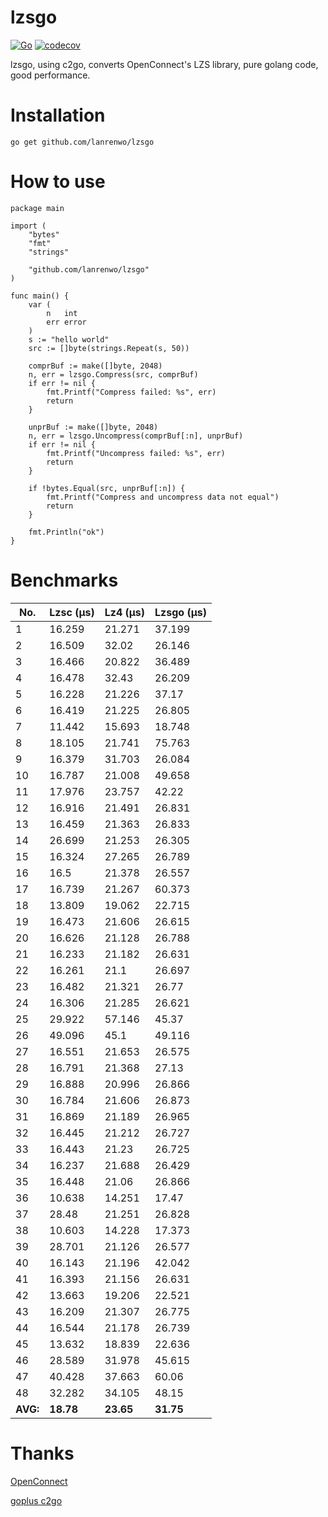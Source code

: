 # lzsgo
[![Go](https://github.com/lanrenwo/lzsgo/workflows/Go/badge.svg)](https://github.com/lanrenwo/lzsgo/actions)
[![codecov](https://codecov.io/gh/lanrenwo/lzsgo/branch/main/graph/badge.svg)](https://codecov.io/gh/lanrenwo/lzsgo)

lzsgo, using c2go, converts OpenConnect's LZS library, pure golang code, good performance.

# Installation
```
go get github.com/lanrenwo/lzsgo
```
# How to use
```
package main

import (
	"bytes"
	"fmt"
	"strings"

	"github.com/lanrenwo/lzsgo"
)

func main() {
	var (
		n   int
		err error
	)
	s := "hello world"
	src := []byte(strings.Repeat(s, 50))

	comprBuf := make([]byte, 2048)
	n, err = lzsgo.Compress(src, comprBuf)
	if err != nil {
		fmt.Printf("Compress failed: %s", err)
		return
	}

	unprBuf := make([]byte, 2048)
	n, err = lzsgo.Uncompress(comprBuf[:n], unprBuf)
	if err != nil {
		fmt.Printf("Uncompress failed: %s", err)
		return
	}

	if !bytes.Equal(src, unprBuf[:n]) {
		fmt.Printf("Compress and uncompress data not equal")
		return
	}

	fmt.Println("ok")
}
```

# Benchmarks
| **No.** | **Lzsc (µs)** | **Lz4 (µs)** | **Lzsgo (µs)** |
|---------|---------------|--------------|----------------|
| 1       | 16.259        | 21.271       | 37.199         |
| 2       | 16.509        | 32.02        | 26.146         |
| 3       | 16.466        | 20.822       | 36.489         |
| 4       | 16.478        | 32.43        | 26.209         |
| 5       | 16.228        | 21.226       | 37.17          |
| 6       | 16.419        | 21.225       | 26.805         |
| 7       | 11.442        | 15.693       | 18.748         |
| 8       | 18.105        | 21.741       | 75.763         |
| 9       | 16.379        | 31.703       | 26.084         |
| 10      | 16.787        | 21.008       | 49.658         |
| 11      | 17.976        | 23.757       | 42.22          |
| 12      | 16.916        | 21.491       | 26.831         |
| 13      | 16.459        | 21.363       | 26.833         |
| 14      | 26.699        | 21.253       | 26.305         |
| 15      | 16.324        | 27.265       | 26.789         |
| 16      | 16.5          | 21.378       | 26.557         |
| 17      | 16.739        | 21.267       | 60.373         |
| 18      | 13.809        | 19.062       | 22.715         |
| 19      | 16.473        | 21.606       | 26.615         |
| 20      | 16.626        | 21.128       | 26.788         |
| 21      | 16.233        | 21.182       | 26.631         |
| 22      | 16.261        | 21.1         | 26.697         |
| 23      | 16.482        | 21.321       | 26.77          |
| 24      | 16.306        | 21.285       | 26.621         |
| 25      | 29.922        | 57.146       | 45.37          |
| 26      | 49.096        | 45.1         | 49.116         |
| 27      | 16.551        | 21.653       | 26.575         |
| 28      | 16.791        | 21.368       | 27.13          |
| 29      | 16.888        | 20.996       | 26.866         |
| 30      | 16.784        | 21.606       | 26.873         |
| 31      | 16.869        | 21.189       | 26.965         |
| 32      | 16.445        | 21.212       | 26.727         |
| 33      | 16.443        | 21.23        | 26.725         |
| 34      | 16.237        | 21.688       | 26.429         |
| 35      | 16.448        | 21.06        | 26.866         |
| 36      | 10.638        | 14.251       | 17.47          |
| 37      | 28.48         | 21.251       | 26.828         |
| 38      | 10.603        | 14.228       | 17.373         |
| 39      | 28.701        | 21.126       | 26.577         |
| 40      | 16.143        | 21.196       | 42.042         |
| 41      | 16.393        | 21.156       | 26.631         |
| 42      | 13.663        | 19.206       | 22.521         |
| 43      | 16.209        | 21.307       | 26.775         |
| 44      | 16.544        | 21.178       | 26.739         |
| 45      | 13.632        | 18.839       | 22.636         |
| 46      | 28.589        | 31.978       | 45.615         |
| 47      | 40.428        | 37.663       | 60.06          |
| 48      | 32.282        | 34.105       | 48.15          |
| **AVG:**   | **18.78**         | **23.65**        | **31.75**          |



# Thanks
[OpenConnect](https://gitlab.com/openconnect/)

[goplus c2go](https://github.com/goplus/c2go)
